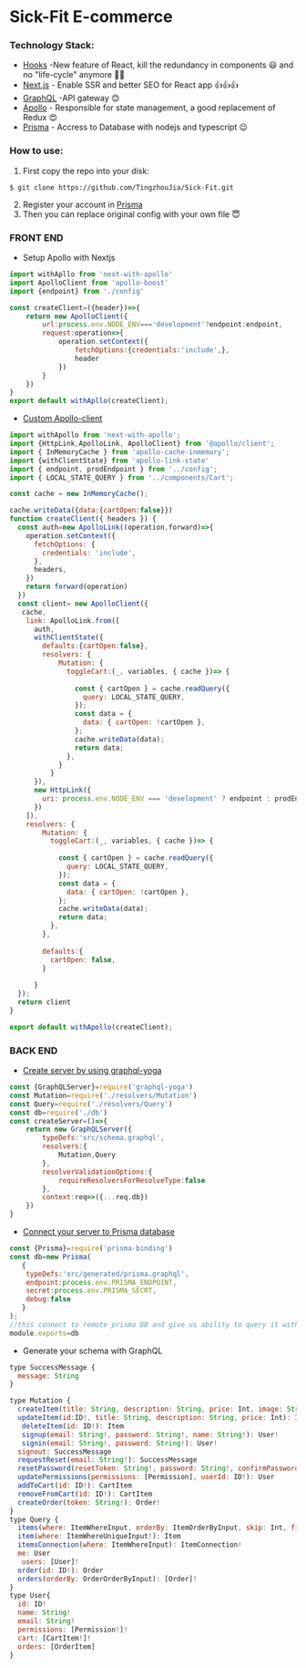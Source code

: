 # Sick-Fit E-commerce
### Technology Stack:
- [Hooks](https://github.com/facebook/react) -New feature of React, kill the redundancy in components :smiley: and no "life-cycle" anymore :star2::star2: 
- [Next.js](https://nextjs.org/)  - Enable SSR and better SEO for React app :+1::+1::+1:
- [GraphQL](https://graphql.org/) -API gateway :blush:
- [Apollo](https://www.apollographql.com/docs/react/) - Responsible for state management, a good replacement of Redux :heart_eyes:
- [Prisma](https://www.prisma.io/) - Accress to Database with nodejs and typescript :wink:

### How to use:
1. First copy the repo into your disk:
```shell
$ git clone https://github.com/TingzhouJia/Sick-Fit.git
```
2. Register your account in [Prisma](https://app.prisma.io/)
3. Then you can replace original config with your own file :innocent:
### FRONT END

- Setup Apollo with Nextjs
```javascript
import withApllo from 'next-with-apollo'
import ApolloClient from 'apollo-boost'
import {endpoint} from './config'

const createClient=({header})=>{
    return new ApolloClient({
        url:process.env.NODE_ENV==='development'?endpoint:endpoint,
        request:operation=>{
            operation.setContext({
                fetchOptions:{credentials:'include',},
                header
            })
        }
    })
}
export default withApllo(createClient);
```
- [Custom Apollo-client](https://www.apollographql.com/docs/react/)
```javascript
import withApollo from 'next-with-apollo';
import {HttpLink,ApolloLink, ApolloClient} from '@apollo/client';
import { InMemoryCache } from 'apollo-cache-inmemory';
import {withClientState} from 'apollo-link-state'
import { endpoint, prodEndpoint } from '../config';
import { LOCAL_STATE_QUERY } from '../components/Cart';

const cache = new InMemoryCache();

cache.writeData({data:{cartOpen:false}})
function createClient({ headers }) {
  const auth=new ApolloLink((operation,forward)=>{
    operation.setContext({
      fetchOptions: {
        credentials: 'include',
      },
      headers,
    })
    return forward(operation)
  })
  const client= new ApolloClient({
   cache,
    link: ApolloLink.from([
      auth,     
      withClientState({
        defaults:{cartOpen:false},
        resolvers: {
            Mutation: {
              toggleCart:(_, variables, { cache })=> {
              
                const { cartOpen } = cache.readQuery({
                  query: LOCAL_STATE_QUERY,
                });
                const data = {
                  data: { cartOpen: !cartOpen },
                };
                cache.writeData(data);
                return data;
              },
            }
          }
      }),
      new HttpLink({
        uri: process.env.NODE_ENV === 'development' ? endpoint : prodEndpoint,
      })
    ]),
    resolvers: {
        Mutation: {
          toggleCart:(_, variables, { cache })=> {
          
            const { cartOpen } = cache.readQuery({
              query: LOCAL_STATE_QUERY,
            });
            const data = {
              data: { cartOpen: !cartOpen },
            };
            cache.writeData(data);
            return data;
          },
        },
       
        defaults:{
          cartOpen: false,
        }
        
      }  
  });
  return client
}

export default withApollo(createClient);
```
### BACK END
- [Create server by using graphql-yoga](https://github.com/prisma-labs/graphql-yoga)
```javascript
const {GraphQLServer}=require('graphql-yoga')
const Mutation=require('./resolvers/Mutation')
const Query=require('./resolvers/Query')
const db=require('./db')
const createServer=()=>{
    return new GraphQLServer({
        typeDefs:'src/schema.graphql',
        resolvers:{
            Mutation,Query
        },
        resolverValidationOptions:{
            requireResolversForResolveType:false
        },
        context:req=>({...req,db})
    })
}
```
- [Connect your server to Prisma database](https://www.prisma.io/)
```javascript
const {Prisma}=require('prisma-binding')
const db=new Prisma(
   {
    typeDefs:'src/generated/prisma.graphql',
    endpoint:process.env.PRISMA_ENDPOINT,
    secret:process.env.PRISMA_SECRT,
    debug:false
   }
);
//this connect to remote prisma DB and give us ability to query it with JS
module.exports=db
```
- Generate your schema with GraphQL
```javascript
type SuccessMessage {
  message: String
}

type Mutation {
  createItem(title: String, description: String, price: Int, image: String, largeImage: String): Item!
  updateItem(id:ID!, title: String, description: String, price: Int): Item!
   deleteItem(id: ID!): Item
   signup(email: String!, password: String!, name: String!): User!
   signin(email: String!, password: String!): User!
  signout: SuccessMessage
  requestReset(email: String!): SuccessMessage
  resetPassword(resetToken: String!, password: String!, confirmPassword: String!): User!
  updatePermissions(permissions: [Permission], userId: ID!): User
  addToCart(id: ID!): CartItem
  removeFromCart(id: ID!): CartItem
  createOrder(token: String!): Order!
}
type Query {
  items(where: ItemWhereInput, orderBy: ItemOrderByInput, skip: Int, first: Int): [Item]!
  item(where: ItemWhereUniqueInput!): Item
  itemsConnection(where: ItemWhereInput): ItemConnection!
  me: User 
   users: [User]!
  order(id: ID!): Order
  orders(orderBy: OrderOrderByInput): [Order]!
}
type User{
  id: ID!
  name: String!
  email: String!
  permissions: [Permission!]!
  cart: [CartItem!]!
  orders: [OrderItem]
}
```
